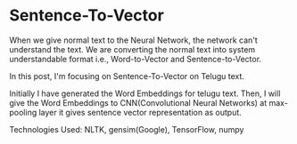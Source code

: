# Sentence-To-Vector

When we give normal text to the Neural Network, the network can't understand the text. We are converting the normal text into system understandable format i.e., Word-to-Vector and Sentence-to-Vector.

In this post, I'm focusing on Sentence-To-Vector on Telugu text.
	
Initially I have generated the Word Embeddings for telugu text.
Then, I will give the Word Embeddings to CNN(Convolutional Neural Networks) at max-pooling layer it gives sentence vector	    representation as output.

Technologies Used:
	NLTK, gensim(Google), TensorFlow, numpy

	
